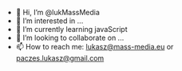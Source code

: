 - 👋 Hi, I’m @lukMassMedia
- 👀 I’m interested in ...
- 🌱 I’m currently learning javaScript
- 💞️ I’m looking to collaborate on ...
- 📫 How to reach me: lukasz@mass-media.eu or paczes.lukasz@gmail.com

<!---
lukMassMedia/lukMassMedia is a ✨ special ✨ repository because its `README.md` (this file) appears on your GitHub profile.
You can click the Preview link to take a look at your changes.
--->

